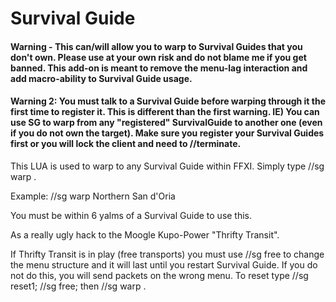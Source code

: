 # Survival Guide


#### Warning - This can/will allow you to warp to Survival Guides that you don't own.  Please use at your own risk and do not blame me if you get banned.    This add-on is meant to remove the menu-lag interaction and add macro-ability to Survival Guide usage.

#### Warning 2: You must talk to a Survival Guide before warping through it the first time to register it.   This is different than the first warning.  IE) You can use SG to warp from any "registered" SurvivalGuide to another one (even if you do not own the target).  Make sure you register your Survival Guides first or you will lock the client and need to //terminate.

This LUA is used to warp to any Survival Guide within FFXI.  Simply type //sg warp <SurvivalGuide>.   

Example: 
//sg warp Northern San d'Oria

You must be within 6 yalms of a Survival Guide to use this.

As a really ugly hack to the Moogle Kupo-Power "Thrifty Transit".

If Thrifty Transit is in play (free transports) you must use //sg free to change the menu structure and it will last until you restart Survival Guide.   If you do not do this, you will send packets on the wrong menu.  To reset type //sg reset1; //sg free; then //sg warp <Survival Guide>.    

